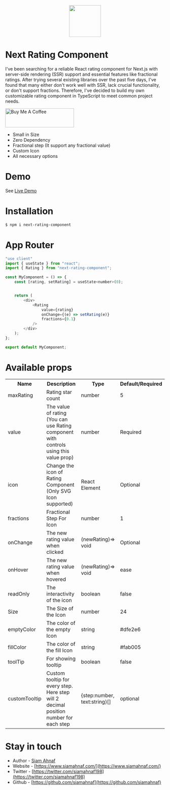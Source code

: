 <img src="https://res.cloudinary.com/dbjrx698c/image/upload/v1704611347/logo_w4vxp0.png" width="100" height="100" style="display: block; margin: 0 auto;">

# Next Rating Component
I've been searching for a reliable React rating component for Next.js with server-side rendering (SSR) support and essential features like fractional ratings. After trying several existing libraries over the past five days, I've found that many either don't work well with SSR, lack crucial functionality, or don't support fractions. Therefore, I've decided to build my own customizable rating component in TypeScript to meet common project needs.

<a href="https://www.buymeacoffee.com/siamahnaf" target="_blank"><img src="https://cdn.buymeacoffee.com/buttons/v2/default-yellow.png" alt="Buy Me A Coffee" style="height: 60px !important;width: 217px !important;" ></a>

- Small in Size
- Zero Dependency
- Fractional step (It support any fractional value)
- Custom Icon
- All necessary options

# Demo
See <a href="">Live Demo</a>

# Installation

```bash
$ npm i next-rating-component
```

# App Router
```javascript
"use client"
import { useState } from "react";
import { Rating } from "next-rating-component";

const MyComponent = () => {
    const [rating, setRating] = useState<number>(0);


    return (
        <div>
            <Rating
                value={rating}
                onChange={(e) => setRating(e)}
                fractions={0.1}
            />
        </div>
    );
};

export default MyComponent;
```

# Available props

<table width="100%">
  <tr>
    <th> Name </th>
    <th> Description </th>
    <th> Type </th>
    <th> Default/Required </th>
  </tr>
  <tr>
    <td> maxRating </td>
    <td> Rating star count </td>
    <td> number </td>
    <td> 5 </td>
  </tr>
   <tr>
    <td> value </td>
    <td> The value of rating (You can use Rating component with controls using this value prop) </td>
     <td> number </td>
    <td> Required </td>
  </tr>
   <tr>
    <td> icon </td>
    <td> Change the icon of Rating Component (Only SVG Icon supported) </td>
     <td> React Element </td>
    <td> Optional </td>
  </tr>
   <tr>
    <td> fractions </td>
    <td> Fractional Step For Icon </td>
     <td> number </td>
    <td> 1 </td>
  </tr>
  <tr>
    <td> onChange </td>
    <td> The new rating value when clicked </td>
     <td> (newRating)=> void </td>
    <td> Optional </td>
  </tr>
   <tr>
    <td> onHover </td>
    <td> The new rating value when hovered </td>
     <td> (newRating)=> void </td>
    <td> ease </td>
  </tr>
  <tr>
    <td> readOnly </td>
    <td> The interactivity of the icon </td>
     <td> boolean </td>
    <td> false </td>
  </tr>
  <tr>
    <td> Size </td>
    <td> The Size of the Icon </td>
     <td> number </td>
    <td> 24 </td>
  </tr>
  <tr>
    <td> emptyColor </td>
    <td> The color of the empty Icon </td>
     <td> string </td>
    <td> #dfe2e6 </td>
  </tr>
   <tr>
    <td> fillColor </td>
    <td> The color of the fill Icon </td>
     <td> string </td>
    <td> #fab005 </td>
  </tr>
  <tr>
    <td> toolTip </td>
    <td> For showing tooltip </td>
     <td> boolean </td>
    <td> false </td>
  </tr>
  <tr>
    <td> customTooltip </td>
    <td> Custom tooltip for every step. Here step will 2 decimal position number for each step </td>
     <td> {step:number, text:string}[] </td>
    <td> optional </td>
  </tr>
</table>

# Stay in touch

- Author - [Siam Ahnaf](https://www.siamahnaf.com/)
- Website - [https://www.siamahnaf.com/](https://www.siamahnaf.com/)
- Twitter - [https://twitter.com/siamahnaf198](https://twitter.com/siamahnaf198)
- Github - [https://github.com/siamahnaf](https://github.com/siamahnaf)